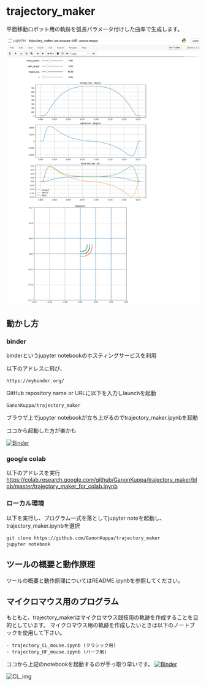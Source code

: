 # trajectory_maker
平面移動ロボット用の軌跡を弧長パラメータ付けした曲率で生成します。

![スクリーンショット](./image/traj_img.png)

## 動かし方

### binder
binderというjupyter notebookのホスティングサービスを利用  


以下のアドレスに飛び、
    
    https://mybinder.org/

GitHub repository name or URLに以下を入力しlaunchを起動
    
    GanonKuppa/trajectory_maker

ブラウザ上でjupyter notebookが立ち上がるのでtrajectory_maker.ipynbを起動  

ココから起動した方が楽かも  

[![Binder](https://mybinder.org/badge.svg)](https://mybinder.org/v2/gh/GanonKuppa/trajectory_maker/master)




### google colab
以下のアドレスを実行
https://colab.research.google.com/github/GanonKuppa/trajectory_maker/blob/master/trajectory_maker_for_colab.ipynb


### ローカル環境
以下を実行し、プログラム一式を落としてjupyter noteを起動し、trajectory_maker.ipynbを選択

    git clone https://github.com/GanonKuppa/trajectory_maker
    jupyter notebook


## ツールの概要と動作原理
ツールの概要と動作原理についてはREADME.ipynbを参照してください。


## マイクロマウス用のプログラム
もともと、trajectory_makerはマイクロマウス競技用の軌跡を作成することを目的としています。
マイクロマウス用の軌跡を作成したいときは以下のノートブックを使用して下さい。
    
    - trajectory_CL_mouse.ipynb (クラシック用)
    - trajectory_HF_mouse.ipynb (ハーフ用)

ココから上記のnotebookを起動するのが手っ取り早いです。
[![Binder](https://mybinder.org/badge.svg)](https://mybinder.org/v2/gh/GanonKuppa/trajectory_maker/master)

<img width="465" alt="CL_img" src="https://user-images.githubusercontent.com/24890940/60568647-5bb27780-9da8-11e9-9079-78902240b418.png">



